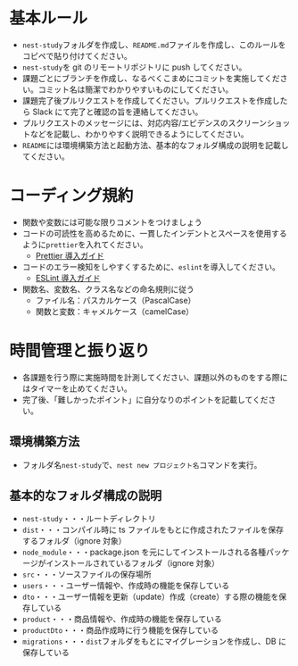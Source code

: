 # 基本ルール

- `nest-study`フォルダを作成し、`README.md`ファイルを作成し、このルールをコピペで貼り付けてください。
- `nest-study`を git のリモートリポジトリに push してください。
- 課題ごとにブランチを作成し、なるべくこまめにコミットを実施してください。コミット名は簡潔でわかりやすいものにしてください。
- 課題完了後プルリクエストを作成してください。プルリクエストを作成したら Slack にて完了と確認の旨を連絡してください。
- プルリクエストのメッセージには、対応内容/エビデンスのスクリーンショットなどを記載し、わかりやすく説明できるようにしてください。
- `README`には環境構築方法と起動方法、基本的なフォルダ構成の説明を記載してください。

# コーディング規約

- 関数や変数には可能な限りコメントをつけましょう
- コードの可読性を高めるために、一貫したインデントとスペースを使用するように`prettier`を入れてください。
  - [Prettier 導入ガイド](https://deku.posstree.com/react/prettier/#google_vignette)
- コードのエラー検知をしやすくするために、`eslint`を導入してください。
  - [ESLint 導入ガイド](https://zenn.dev/ianchen0419/articles/3c4644d5f20bdb)
- 関数名、変数名、クラス名などの命名規則に従う
  - ファイル名：パスカルケース（PascalCase）
  - 関数と変数：キャメルケース（camelCase）

# 時間管理と振り返り

- 各課題を行う際に実施時間を計測してください、課題以外のものをする際にはタイマーを止めてください。
- 完了後、「難しかったポイント」に自分なりのポイントを記載してください。

## 環境構築方法

- フォルダ名`nest-study`で、`nest new プロジェクト名`コマンドを実行。

## 基本的なフォルダ構成の説明

- `nest-study`・・・ルートディレクトリ
- `dist`・・・コンパイル時に ts ファイルをもとに作成されたファイルを保存するフォルダ（ignore 対象）
- `node_module`・・・package.json を元にしてインストールされる各種パッケージがインストールされているフォルダ（ignore 対象）
- `src`・・・ソースファイルの保存場所
- `users`・・・ユーザー情報や、作成時の機能を保存している
- `dto`・・・ユーザー情報を更新（update）作成（create）する際の機能を保存している
- `product`・・・商品情報や、作成時の機能を保存している
- `productDto`・・・商品作成時に行う機能を保存している
- `migrations`・・・`dist`フォルダをもとにマイグレーションを作成し、DB に保存している
